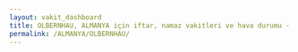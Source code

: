 ```yaml
---
layout: vakit_dashboard
title: OLBERNHAU, ALMANYA için iftar, namaz vakitleri ve hava durumu - ilçe/eyalet seç
permalink: /ALMANYA/OLBERNHAU/
---
```


<script type="text/javascript">
  var GLOBAL_COUNTRY = 'ALMANYA';
  var GLOBAL_CITY = 'OLBERNHAU';
  var GLOBAL_STATE = '';
  var lat = 72;
  var lon = 21;
</script>
